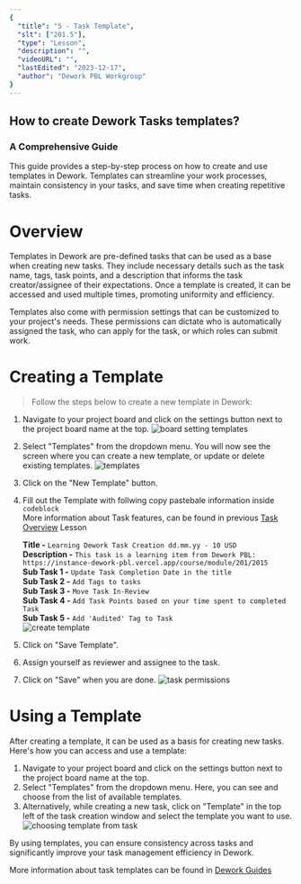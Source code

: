 ```yaml
---
{
  "title": "5 - Task Template",
  "slt": ["201.5"],
  "type": "Lesson",
  "description": "",
  "videoURL": "",
  "lastEdited": "2023-12-17",
  "author": "Dework PBL Workgroup"
}
---
```


## How to create Dework Tasks templates?
### A Comprehensive Guide

This guide provides a step-by-step process on how to create and use templates in Dework. Templates can streamline your work processes, maintain consistency in your tasks, and save time when creating repetitive tasks.

# Overview

Templates in Dework are pre-defined tasks that can be used as a base when creating new tasks. They include necessary details such as the task name, tags, task points, and a description that informs the task creator/assignee of their expectations. Once a template is created, it can be accessed and used multiple times, promoting uniformity and efficiency.

Templates also come with permission settings that can be customized to your project's needs. These permissions can dictate who is automatically assigned the task, who can apply for the task, or which roles can submit work.

# Creating a Template

>Follow the steps below to create a new template in Dework:

1. Navigate to your project board and click on the settings button next to the project board name at the top.
   ![board setting templates](/Dework_PBL_Pictures/Module_201/Board_Setting_Templates.png)
2. Select "Templates" from the dropdown menu. You will now see the screen where you can create a new template, or update or delete existing templates.
   ![templates](/Dework_PBL_Pictures/Module_201/Templates.png)
3. Click on the "New Template" button.
4. Fill out the Template with follwing copy pastebale information inside ``codeblock``  
   More information about Task features, can be found in previous [Task Overview](/course/module/201/2014) Lesson  

   **Title -** ``Learning Dework Task Creation dd.mm.yy - 10 USD``  
   **Description -** ``This task is a learning item from Dework PBL: https://instance-dework-pbl.vercel.app/course/module/201/2015``  
   **Sub Task 1 -** ``Update Task Completion Date in the title``  
   **Sub Task 2 -** ``Add Tags to tasks``  
   **Sub Task 3 -** ``Move Task In-Review``  
   **Sub Task 4 -** ``Add Task Points based on your time spent to completed Task``  
   **Sub Task 5 -** ``Add 'Audited' Tag to Task``  
   ![create template](/Dework_PBL_Pictures/Module_201/Create_Template.png)

5. Click on "Save Template".  
6. Assign yourself as reviewer and assignee to the task.
7. Click on "Save" when you are done.
   ![task permissions](/Dework_PBL_Pictures/Module_201/Task_Permissions.png)  

# Using a Template

After creating a template, it can be used as a basis for creating new tasks. Here's how you can access and use a template:

1. Navigate to your project board and click on the settings button next to the project board name at the top.
2. Select "Templates" from the dropdown menu. Here, you can see and choose from the list of available templates.
3. Alternatively, while creating a new task, click on "Template" in the top left of the task creation window and select the template you want to use.
   ![choosing template from task](/Dework_PBL_Pictures/Module_201/Choosing_Template_From_Task.png)

By using templates, you can ensure consistency across tasks and significantly improve your task management efficiency in Dework.


More information about task templates can be found in [Dework Guides](https://dework.gitbook.io/product-docs/fundamentals/task-templates)